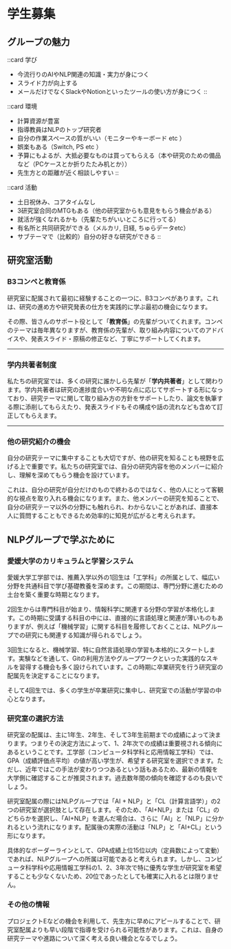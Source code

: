 # 学生募集
## グループの魅力

::card
学び
- 今流行りのAIやNLP関連の知識・実力が身につく
- スライド力が向上する
- メールだけでなくSlackやNotionといったツールの使い方が身につく
::

::card
環境
- 計算資源が豊富
- 指導教員はNLPのトップ研究者
- 自分の作業スペースの質がいい（モニターやキーボード etc ）
- 娯楽もある（Switch, PS etc ）
- 予算にもよるが、大抵必要なものは買ってもらえる（本や研究のための備品など（PCケースとか折りたたみ机とか））
- 先生方との距離が近く相談しやすい
::

::card
活動
- 土日祝休み、コアタイムなし
- 3研究室合同のMTGもある（他の研究室からも意見をもらう機会がある）
- 就活が強くなれるかも（先輩たちがいいところに行ってる）
- 有名所と共同研究ができる（メルカリ, 日経, ちゅらデータetc）
- サブテーマで（比較的）自分の好きな研究ができる
::

## 研究室活動
### B3コンペと教育係

研究室に配属されて最初に経験することの一つに、B3コンペがあります。これは、研究の進め方や研究発表の仕方を実践的に学ぶ最初の機会になります。

その際、皆さんのサポート役として「**教育係**」の先輩がついてくれます。コンペのテーマは毎年異なりますが、教育係の先輩が、取り組み内容についてのアドバイスや、発表スライド・原稿の修正など、丁寧にサポートしてくれます。

---

### 学内共著者制度

私たちの研究室では、多くの研究に誰かしら先輩が「**学内共著者**」として関わります。学内共著者は研究の進捗度合いや不明な点に応じてサポートする形になっており、研究テーマに関して取り組み方の方針をサポートしたり、論文を執筆する際に添削してもらえたり、発表スライドもその構成や話の流れなども含めて訂正してもらえます。

---

### 他の研究紹介の機会

自分の研究テーマに集中することも大切ですが、他の研究を知ることも視野を広げる上で重要です。私たちの研究室では、自分の研究内容を他のメンバーに紹介し、理解を深めてもらう機会を設けています。

これは、自分の研究が自分だけのもので終わるのではなく、他の人にとって客観的な視点を取り入れる機会になります。また、他メンバーの研究を知ることで、自分の研究テーマ以外の分野にも触れられ、わからないことがあれば、直接本人に質問することもできるため効率的に知見が広がると考えられます。

## NLPグループで学ぶために
### 愛媛大学のカリキュラムと学習システム

愛媛大学工学部では、推薦入学以外の1回生は「工学科」の所属として、幅広い分野を共通科目で学び基礎教養を深めます。この期間は、専門分野に進むための土台を築く重要な時期となります。

2回生からは専門科目が始まり、情報科学に関連する分野の学習が本格化します。この時期に受講する科目の中には、直接的に言語処理と関連が薄いものもありますが、例えば「機械学習」に関する科目を履修しておくことは、NLPグループでの研究にも関連する知識が得られるでしょう。

3回生になると、機械学習、特に自然言語処理の学習も本格的にスタートします。実験などを通して、Gitの利用方法やグループワークといった実践的なスキルを習得する機会も多く設けられています。この時期に卒業研究を行う研究室の配属先を決定することになります。

そして4回生では、多くの学生が卒業研究に集中し、研究室での活動が学習の中心となります。

### 研究室の選択方法

研究室の配属は、主に1年生、2年生、そして3年生前期までの成績によって決まります。つまりその決定方法によって、1、2年次での成績は重要視される傾向にあるということです。工学部（コンピュータ科学科と応用情報工学科）では、GPA（成績評価点平均）の値が高い学生が、希望する研究室を選択できます。ただし、近年ではこの手法が変わりつつあるという話もあるため、最新の情報を大学側に確認することが推奨されます。過去数年間の傾向を確認するのも良いでしょう。

研究室配属の際にはNLPグループでは「AI + NLP」と「CL（計算言語学）」の2つの研究室が選択肢として存在します。そのため、「AI+NLP」または「CL」のどちらかを選択し、「AI+NLP」を選んだ場合は、さらに「AI」と「NLP」に分かれるという流れになります。配属後の実際の活動は「NLP」と「AI+CL」という形になります。

具体的なボーダーラインとして、GPA成績上位15位以内（定員数によって変動）であれば、NLPグループへの所属は可能であると考えられます。しかし、コンピュータ科学科や応用情報工学科の1、2、3年次で特に優秀な学生が研究室を希望することも少なくないため、20位であったとしても確実に入れるとは限りません。

### その他の情報

プロジェクトEなどの機会を利用して、先生方に早めにアピールすることで、研究室配属よりも早い段階で指導を受けられる可能性があります。これは、自身の研究テーマや進路について深く考える良い機会となるでしょう。